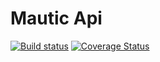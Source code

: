 # Mautic Api

[![Build status](https://ci.appveyor.com/api/projects/status/vt7p6iqrfa5ishng?svg=true)](https://ci.appveyor.com/project/FortesTecnologia/mauticapi)
[![Coverage Status](https://coveralls.io/repos/github/fortesinformatica/MauticApi/badge.svg?branch=master)](https://coveralls.io/github/fortesinformatica/MauticApi?branch=master)
